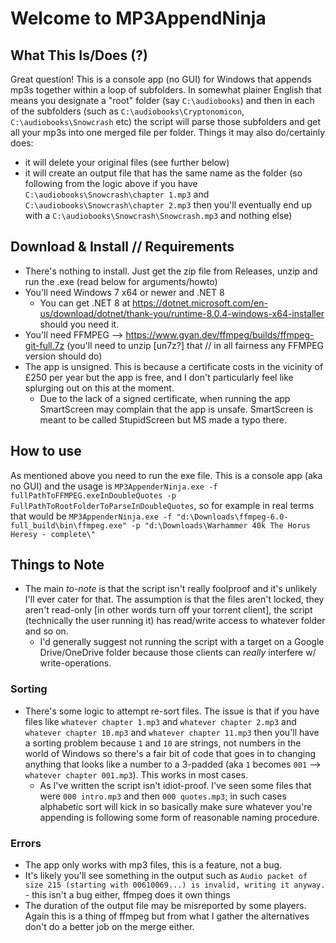 # Welcome to MP3AppendNinja
## What This Is/Does (?)
Great question! This is a console app (no GUI) for Windows that appends mp3s together within a loop of subfolders. In somewhat plainer  English that means you designate a "root" folder (say `C:\audiobooks`) and then in each of the subfolders (such as `C:\audiobooks\Cryptonomicon`, `C:\audiobooks\Snowcrash` etc) the script will parse those subfolders and get all your mp3s into one merged file per folder.
Things it may also do/certainly does: 
- it will delete your original files (see further below)
- it will create an output file that has the same name as the folder (so following from the logic above if you have `C:\audiobooks\Snowcrash\chapter 1.mp3` and `C:\audiobooks\Snowcrash\chapter 2.mp3` then you'll eventually end up with a `C:\audiobooks\Snowcrash\Snowcrash.mp3` and nothing else)

## Download & Install // Requirements

- There's nothing to install. Just get the zip file from Releases, unzip and run the .exe (read below for arguments/howto)
- You'll need Windows 7 x64 or newer and .NET 8
    - You can get .NET 8 at https://dotnet.microsoft.com/en-us/download/dotnet/thank-you/runtime-8.0.4-windows-x64-installer should you need it.
- You'll need FFMPEG --> https://www.gyan.dev/ffmpeg/builds/ffmpeg-git-full.7z (you'll need to unzip [un7z?] that // in all fairness any FFMPEG version should do)
- The app is unsigned. This is because a certificate costs in the vicinity of £250 per year but the app is free, and I don't particularly feel like splurging out on this at the moment.
	- Due to the lack of a signed certificate, when running the app SmartScreen may complain that the app is unsafe. SmartScreen is meant to be called StupidScreen but MS made a typo there.

## How to use

As mentioned above you need to run the exe file. This is a console app (aka no GUI) and the usage is `MP3AppenderNinja.exe -f fullPathToFFMPEG.exeInDoubleQuotes -p FullPathToRootFolderToParseInDoubleQuotes`, so for example in real terms that would be `MP3AppenderNinja.exe -f "d:\Downloads\ffmpeg-6.0-full_build\bin\ffmpeg.exe" -p "d:\Downloads\Warhammer 40k The Horus Heresy - complete\"`

## Things to Note

- The main _to-note_ is that the script isn't really foolproof and it's unlikely I'll ever cater for that. The assumption is that the files aren't locked, they aren't read-only [in other words turn off your torrent client], the script (technically the user running it) has read/write access to whatever folder and so on. 
	- I'd generally suggest not running the script with a target on a Google Drive/OneDrive folder because those clients can *really* interfere w/ write-operations.
	
### Sorting

- There's some logic to attempt re-sort files. The issue is that if you have files like `whatever chapter 1.mp3` and `whatever chapter 2.mp3` and `whatever chapter 10.mp3` and `whatever chapter 11.mp3` then you'll have a sorting problem because `1` and `10` are strings, not numbers in the world of Windows so there's a fair bit of code that goes in to changing anything that looks like a number to a 3-padded (aka `1` becomes `001` --> `whatever chapter 001.mp3`). This works in most cases.
	- As I've written the script isn't idiot-proof. I've seen some files that were `000 intro.mp3` and then `000 quotes.mp3`; in such cases alphabetic sort will kick in so basically make sure whatever you're appending is following some form of reasonable naming procedure.

### Errors

- The app only works with mp3 files, this is a feature, not a bug.
- It's likely you'll see something in the output such as `Audio packet of size 215 (starting with 00610069...) is invalid, writing it anyway.` - this isn't a bug either, ffmpeg does it own things
- The duration of the output file may be misreported by some players. Again this is a thing of ffmpeg but from what I gather the alternatives don't do a better job on the merge either.